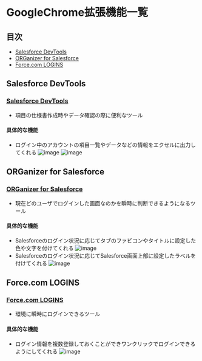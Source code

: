 # GoogleChrome拡張機能一覧
## 目次
- [Salesforce DevTools](#Salesforce-DevTools)
- [ORGanizer for Salesforce](#ORGanizer-for-Salesforce)
- [Force.com LOGINS](#forcecom-logins)
## Salesforce DevTools
### [Salesforce DevTools](https://chrome.google.com/webstore/detail/salesforce-devtools/ehgmhinnhggigkogkbhnbodhbfjgncjf?hl=ja)
- 項目の仕様書作成時やデータ確認の際に便利なツール
#### 具体的な機能
- ログイン中のアカウントの項目一覧やデータなどの情報をエクセルに出力してくれる
![image](https://user-images.githubusercontent.com/42022387/145342107-0389d467-24bd-4245-9347-90796dd6dfff.png)
![image](https://user-images.githubusercontent.com/42022387/145342966-590b9775-65da-4307-910c-9b6b34387c5a.png)

## ORGanizer for Salesforce
### [ORGanizer for Salesforce](https://chrome.google.com/webstore/detail/organizer-for-salesforce/lojdmgdchjcfnmkmodggbaafecagllnh?hl=ja)
- 現在どのユーザでログインした画面なのかを瞬時に判断できるようになるツール
#### 具体的な機能
- Salesforceのログイン状況に応じてタブのファビコンやタイトルに設定した色や文字を付けてくれる
![image](https://user-images.githubusercontent.com/42022387/145342436-ded9059b-dfd8-43f3-a8e7-1e3dcf8e752c.png)
- Salesforceのログイン状況に応じてSalesforce画面上部に設定したラベルを付けてくれる
![image](https://user-images.githubusercontent.com/42022387/145342458-90d024d3-3d8f-422a-bcde-a76a8ab516f6.png)
## Force.com LOGINS
### [Force.com LOGINS](https://chrome.google.com/webstore/detail/forcecom-logins/ldjbglicecgnpkpdhpbogkednmmbebec?hl=ja)
- 環境に瞬時にログインできるツール
#### 具体的な機能
- ログイン情報を複数登録しておくことができワンクリックでログインできるようにしてくれる
![image](https://user-images.githubusercontent.com/42022387/145343181-78e09101-81f4-4a57-910e-75585f6e8260.png)
